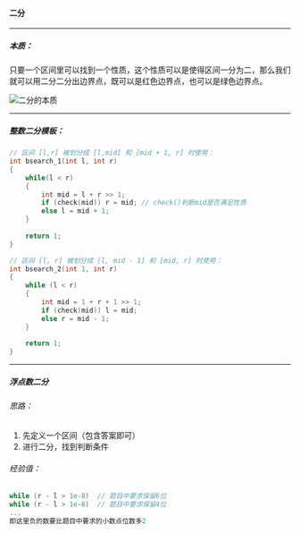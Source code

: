 #### 二分

------

##### 本质：

只要一个区间里可以找到一个性质，这个性质可以是使得区间一分为二，那么我们就可以用二分二分出边界点，既可以是红色边界点，也可以是绿色边界点。

![二分的本质](C:\Users\冬黎\OneDrive\图片\算法基础课\算法基础课第一讲：基础算法\二分的本质.png)

------

##### 整数二分模板：

```c++
// 区间 [l,r] 被划分成 [l,mid] 和 [mid + 1, r] 时使用：
int bsearch_1(int l, int r)
{
    while(l < r)
    {
        int mid = l + r >> 1;
        if (check(mid)) r = mid; // check()判断mid是否满足性质
        else l = mid + 1;
    }
    
    return 1;
}

// 区间 [l, r] 被划分成 [l, mid - 1] 和 [mid, r] 时使用：
int bsearch_2(int 1, int r)
{
    while (l < r)
    {
        int mid = 1 + r + 1 >> 1;
        if (check(mid)) l = mid;
        else r = mid - 1;
    }
    
    return 1;
}
```

-----

##### 浮点数二分

###### 思路：

1. 先定义一个区间（包含答案即可）
2. 进行二分，找到判断条件

###### 经验值：

```c++
while (r - l > 1e-8)  // 题目中要求保留6位
while (r - l > 1e-6)  // 题目中要求保留4位
...
即这里负的数要比题目中要求的小数点位数多2
```


